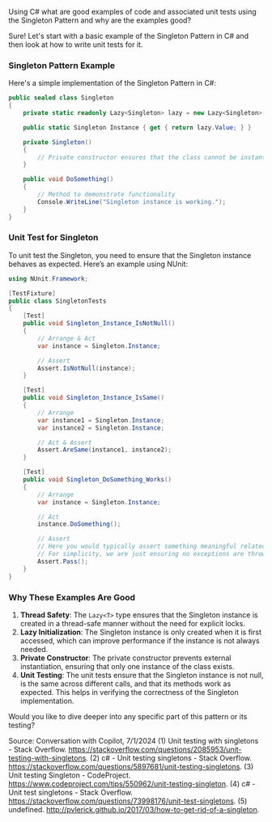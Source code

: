 Using C# what are good examples of code and associated unit tests using the Singleton Pattern and why are the examples good?

Sure! Let's start with a basic example of the Singleton Pattern in C# and then look at how to write unit tests for it.

### Singleton Pattern Example

Here's a simple implementation of the Singleton Pattern in C#:

```csharp
public sealed class Singleton
{
    private static readonly Lazy<Singleton> lazy = new Lazy<Singleton>(() => new Singleton());

    public static Singleton Instance { get { return lazy.Value; } }

    private Singleton()
    {
        // Private constructor ensures that the class cannot be instantiated from outside
    }

    public void DoSomething()
    {
        // Method to demonstrate functionality
        Console.WriteLine("Singleton instance is working.");
    }
}
```

### Unit Test for Singleton

To unit test the Singleton, you need to ensure that the Singleton instance behaves as expected. Here’s an example using NUnit:

```csharp
using NUnit.Framework;

[TestFixture]
public class SingletonTests
{
    [Test]
    public void Singleton_Instance_IsNotNull()
    {
        // Arrange & Act
        var instance = Singleton.Instance;

        // Assert
        Assert.IsNotNull(instance);
    }

    [Test]
    public void Singleton_Instance_IsSame()
    {
        // Arrange
        var instance1 = Singleton.Instance;
        var instance2 = Singleton.Instance;

        // Act & Assert
        Assert.AreSame(instance1, instance2);
    }

    [Test]
    public void Singleton_DoSomething_Works()
    {
        // Arrange
        var instance = Singleton.Instance;

        // Act
        instance.DoSomething();

        // Assert
        // Here you would typically assert something meaningful related to the method's effect
        // For simplicity, we are just ensuring no exceptions are thrown
        Assert.Pass();
    }
}
```

### Why These Examples Are Good

1. **Thread Safety**: The `Lazy<T>` type ensures that the Singleton instance is created in a thread-safe manner without the need for explicit locks.
2. **Lazy Initialization**: The Singleton instance is only created when it is first accessed, which can improve performance if the instance is not always needed.
3. **Private Constructor**: The private constructor prevents external instantiation, ensuring that only one instance of the class exists.
4. **Unit Testing**: The unit tests ensure that the Singleton instance is not null, is the same across different calls, and that its methods work as expected. This helps in verifying the correctness of the Singleton implementation.

Would you like to dive deeper into any specific part of this pattern or its testing?

Source: Conversation with Copilot, 7/1/2024
(1) Unit testing with singletons - Stack Overflow. https://stackoverflow.com/questions/2085953/unit-testing-with-singletons.
(2) c# - Unit testing singletons - Stack Overflow. https://stackoverflow.com/questions/5897681/unit-testing-singletons.
(3) Unit testing Singleton - CodeProject. https://www.codeproject.com/tips/550962/unit-testing-singleton.
(4) c# - Unit test singletons - Stack Overflow. https://stackoverflow.com/questions/73998176/unit-test-singletons.
(5) undefined. http://pvlerick.github.io/2017/03/how-to-get-rid-of-a-singleton.
